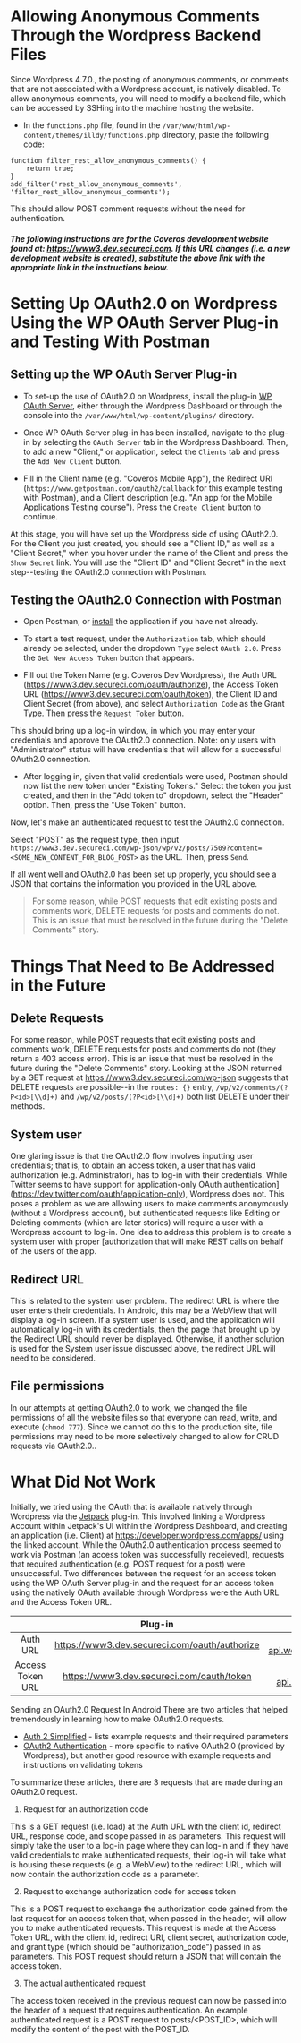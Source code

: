# Allowing Anonymous Comments Through the Wordpress Backend Files
Since Wordpress 4.7.0., the posting of anonymous comments, or comments that are not associated with a Wordpress account, is natively disabled. To allow anonymous comments, you will need to modify a backend file, which can be accessed by SSHing into the machine hosting the website. 

- In the `functions.php` file, found in the `/var/www/html/wp-content/themes/illdy/functions.php` directory, paste the following code:
```
function filter_rest_allow_anonymous_comments() {
	return true;
}
add_filter('rest_allow_anonymous_comments', 'filter_rest_allow_anonymous_comments');
```

This should allow POST comment requests without the need for authentication.

##### The following instructions are for the Coveros development website found at: https://www3.dev.secureci.com. If this URL changes (i.e. a new development website is created), substitute the above link with the appropriate link in the instructions below.
# Setting Up OAuth2.0 on Wordpress Using the WP OAuth Server Plug-in and Testing With Postman

## Setting up the WP OAuth Server Plug-in
- To set-up the use of OAuth2.0 on Wordpress, install the plug-in [WP OAuth Server](https://wordpress.org/plugins/oauth2-provider/), either through the Wordpress Dashboard or through the console into the `/var/www/html/wp-content/plugins/` directory.


- Once WP OAuth Server plug-in has been installed, navigate to the plug-in by selecting the `OAuth Server` tab in the Wordpress Dashboard. Then, to add a new "Client," or application, select the `Clients` tab and press the `Add New Client` button.


- Fill in the Client name (e.g. "Coveros Mobile App"), the Redirect URI (`https://www.getpostman.com/oauth2/callback` for this example testing with Postman), and a Client description (e.g. "An app for the Mobile Applications Testing course"). Press the `Create Client` button to continue.

At this stage, you will have set up the Wordpress side of using OAuth2.0. For the Client you just created, you should see a "Client ID," as well as a "Client Secret," when you hover under the name of the Client and press the `Show Secret` link. You will use the "Client ID" and "Client Secret" in the next step--testing the OAuth2.0 connection with Postman.

## Testing the OAuth2.0 Connection with Postman

- Open Postman, or [install](https://www.getpostman.com/) the application if you have not already.


- To start a test request, under the `Authorization` tab, which should already be selected, under the dropdown `Type` select `OAuth 2.0`. Press the `Get New Access Token` button that appears.


- Fill out the Token Name (e.g. Coveros Dev Wordpress), the Auth URL (https://www3.dev.secureci.com/oauth/authorize), the Access Token URL (https://www3.dev.secureci.com/oauth/token), the Client ID and Client Secret (from above), and select `Authorization Code` as the Grant Type. Then press the `Request Token` button.

This should bring up a  log-in window, in which you may enter your credentials and approve the OAuth2.0 connection. Note: only users with "Administrator" status will have credentials that will allow for a successful OAuth2.0 connection.

- After logging in, given that valid credentials were used, Postman should now list the new token under "Existing Tokens." Select the token you just created, and then in the "Add token to" dropdown, select the "Header" option. Then, press the "Use Token" button.


Now, let's make an authenticated request to test the OAuth2.0 connection.

Select "POST" as the request type, then input `https://www3.dev.secureci.com/wp-json/wp/v2/posts/7509?content=<SOME_NEW_CONTENT_FOR_BLOG_POST>` as the URL. Then, press `Send`.

If all went well and OAuth2.0 has been set up properly, you should see a JSON that contains the information you provided in the URL above.

> For some reason, while POST requests that edit existing posts and comments work, DELETE requests for posts and comments do not. This is an issue that must be resolved in the future during the "Delete Comments" story.

# Things That Need to Be Addressed in the Future
## Delete Requests

For some reason, while POST requests that edit existing posts and comments work, DELETE requests for posts and comments do not (they return a 403 access error). This is an issue that must be resolved in the future during the "Delete Comments" story. 
Looking at the JSON returned by a GET request at https://www3.dev.secureci.com/wp-json suggests that DELETE requests are possible--in the `routes: {}` entry, `/wp/v2/comments/(?P<id>[\\d]+)` and `/wp/v2/posts/(?P<id>[\\d]+)` both list DELETE under their methods. 

## System user
One glaring issue is that the OAuth2.0 flow involves inputting user credentials; that is, to obtain an access token, a user that has valid authorization (e.g. Administrator), has to log-in with their credentials. While Twitter seems to have support for application-only OAuth authentication] (https://dev.twitter.com/oauth/application-only), Wordpress does not. This poses a problem as we are allowing users to make comments anonymously (without a Wordpress account), but authenticated requests like Editing or Deleting comments (which are later stories) will require a user with a Wordpress account to log-in. One idea to address this problem is to create a system user with proper [authorization that will make REST calls on behalf of the users of the app.

## Redirect URL
This is related to the system user problem. The redirect URL is where the user enters their credentials. In Android, this may be a WebView that will display a log-in screen. If a system user is used, and the application will automatically log-in with its credentials, then the page that brought up by the Redirect URL should never be displayed. Otherwise, if another solution is used for the System user issue discussed above, the redirect URL will need to be considered.

## File permissions
In our attempts at getting OAuth2.0 to work, we changed the file permissions of all the website files so that everyone can read, write, and execute (`chmod 777`). Since we cannot do this to the production site, file permissions may need to be more selectively changed to allow for CRUD requests via OAuth2.0.. 

# What Did Not Work
Initially, we tried using the OAuth that is available natively through Wordpress via the [Jetpack](https://wordpress.org/plugins/jetpack/) plug-in. This involved linking a Wordpress Account within Jetpack's UI within the Wordpress Dashboard, and creating an application (i.e. Client) at https://developer.wordpress.com/apps/ using the linked account. While the OAuth2.0 authentication process seemed to work via Postman (an access token was successfully receieved), requests that required authentication (e.g. POST request for a post) were unsuccessful. 
Two differences between the request for an access token using the WP OAuth Server plug-in and the request for an access token using the natively OAuth available through Wordpress were the Auth URL and the Access Token URL.

|   | Plug-in  | Jetpack  | 
| :---: | :---: | :---: |
| Auth URL  |   https://www3.dev.secureci.com/oauth/authorize   |  	https://public-api.wordpress.com/oauth2/authorize |   
| Access Token URL  | https://www3.dev.secureci.com/oauth/token  | 	https://public-api.wordpress.com/oauth2/token  |   

Sending an OAuth2.0 Request In Android
There are two articles that helped tremendously in learning how to make OAuth2.0 requests.
- [Auth 2 Simplified](https://aaronparecki.com/oauth-2-simplified/) - lists example requests and their required parameters
- [OAuth2 Authentication](https://developer.wordpress.com/docs/oauth2/) - more specific to native OAuth2.0 (provided by Wordpress), but another good resource with example requests and instructions on validating tokens

To summarize these articles, there are 3 requests that are made during an OAuth2.0 request.
1. Request for an authorization code

This is a GET request (i.e. load) at the Auth URL with the client id, redirect URL, response code, and scope passed in as parameters. This request will simply take the user to a log-in page where they can log-in and if they have valid credentials to make authenticated requests, their log-in will take what is housing these requests (e.g. a WebView) to the redirect URL, which will now contain the authorization code as a parameter.

2. Request to exchange authorization code for access token

This is a POST request to exchange the authorization code gained from the last request for an access token that, when passed in the header, will allow you to make authenticated requests. This request is made at the Access Token URL, with the client id, redirect URI, client secret, authorization code, and grant type (which should be "authorization_code") passed in as parameters. This POST request should return a JSON that will contain the access token.

3. The actual authenticated request

The access token received in the previous request can now be passed into the header of a request that requires authentication. An example authenticated request is a POST request to posts/<POST_ID>, which will modify the content of the post with the POST_ID.
